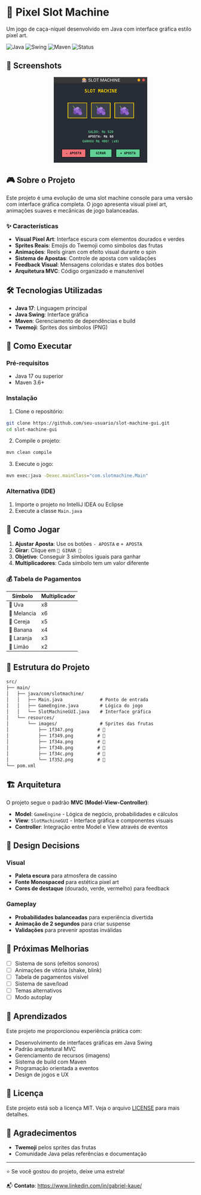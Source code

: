 # 🎰 Pixel Slot Machine

Um jogo de caça-níquel desenvolvido em Java com interface gráfica estilo pixel art.

![Java](https://img.shields.io/badge/Java-17-orange)
![Swing](https://img.shields.io/badge/GUI-Swing-blue)
![Maven](https://img.shields.io/badge/Build-Maven-red)
![Status](https://img.shields.io/badge/Status-Concluído-brightgreen)

## 📸 Screenshots

<div align="center">
<img src="docs/images/img.png" alt="Screenshot" width="250">
</div>

## 🎮 Sobre o Projeto

Este projeto é uma evolução de uma slot machine console para uma versão com interface gráfica completa. O jogo apresenta visual pixel art, animações suaves e mecânicas de jogo balanceadas.

### ✨ Características

- **Visual Pixel Art**: Interface escura com elementos dourados e verdes
- **Sprites Reais**: Emojis do Twemoji como símbolos das frutas
- **Animações**: Reels giram com efeito visual durante o spin
- **Sistema de Apostas**: Controle de aposta com validações
- **Feedback Visual**: Mensagens coloridas e states dos botões
- **Arquitetura MVC**: Código organizado e manutenível

## 🛠️ Tecnologias Utilizadas

- **Java 17**: Linguagem principal
- **Java Swing**: Interface gráfica
- **Maven**: Gerenciamento de dependências e build
- **Twemoji**: Sprites dos símbolos (PNG)

## 🚀 Como Executar

### Pré-requisitos
- Java 17 ou superior
- Maven 3.6+

### Instalação

1. Clone o repositório:
```bash
git clone https://github.com/seu-usuario/slot-machine-gui.git
cd slot-machine-gui
```

2. Compile o projeto:
```bash
mvn clean compile
```

3. Execute o jogo:
```bash
mvn exec:java -Dexec.mainClass="com.slotmachine.Main"
```

### Alternativa (IDE)
1. Importe o projeto no IntelliJ IDEA ou Eclipse
2. Execute a classe `Main.java`

## 🎯 Como Jogar

1. **Ajustar Aposta**: Use os botões `- APOSTA` e `+ APOSTA`
2. **Girar**: Clique em `🎰 GIRAR 🎰`
3. **Objetivo**: Conseguir 3 símbolos iguais para ganhar
4. **Multiplicadores**: Cada símbolo tem um valor diferente

### 💰 Tabela de Pagamentos

| Símbolo | Multiplicador |
|---------|---------------|
| 🍇 Uva | x8 |
| 🍉 Melancia | x6 |
| 🍒 Cereja | x5 |
| 🍌 Banana | x4 |
| 🍊 Laranja | x3 |
| 🍋 Limão | x2 |

## 📁 Estrutura do Projeto

```
src/
├── main/
│   ├── java/com/slotmachine/
│   │   ├── Main.java              # Ponto de entrada
│   │   ├── GameEngine.java        # Lógica do jogo
│   │   └── SlotMachineGUI.java    # Interface gráfica
│   └── resources/
│       └── images/                # Sprites das frutas
│           ├── 1f347.png         # 🍇
│           ├── 1f349.png         # 🍉
│           ├── 1f34a.png         # 🍊
│           ├── 1f34b.png         # 🍋
│           ├── 1f34c.png         # 🍌
│           └── 1f352.png         # 🍒
└── pom.xml
```

## 🏗️ Arquitetura

O projeto segue o padrão **MVC (Model-View-Controller)**:

- **Model**: `GameEngine` - Lógica de negócio, probabilidades e cálculos
- **View**: `SlotMachineGUI` - Interface gráfica e componentes visuais  
- **Controller**: Integração entre Model e View através de eventos

## 🎨 Design Decisions

### Visual
- **Paleta escura** para atmosfera de cassino
- **Fonte Monospaced** para estética pixel art
- **Cores de destaque** (dourado, verde, vermelho) para feedback

### Gameplay
- **Probabilidades balanceadas** para experiência divertida
- **Animação de 2 segundos** para criar suspense
- **Validações** para prevenir apostas inválidas

## 🚧 Próximas Melhorias

- [ ] Sistema de sons (efeitos sonoros)
- [ ] Animações de vitória (shake, blink)
- [ ] Tabela de pagamentos visível
- [ ] Sistema de save/load
- [ ] Temas alternativos
- [ ] Modo autoplay

## 📝 Aprendizados

Este projeto me proporcionou experiência prática com:
- Desenvolvimento de interfaces gráficas em Java Swing
- Padrão arquitetural MVC
- Gerenciamento de recursos (imagens)
- Sistema de build com Maven
- Programação orientada a eventos
- Design de jogos e UX

## 📄 Licença

Este projeto está sob a licença MIT. Veja o arquivo [LICENSE](LICENSE) para mais detalhes.

## 🙏 Agradecimentos

- **Twemoji** pelos sprites das frutas
- Comunidade Java pelas referências e documentação

---

⭐ Se você gostou do projeto, deixe uma estrela!

📬 **Contato**:  https://www.linkedin.com/in/gabriel-kaue/
